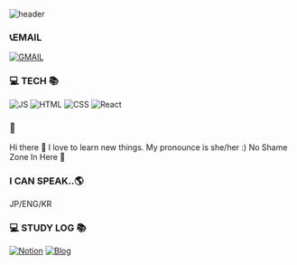 ![header](https://capsule-render.vercel.app/api?type=wave&color=auto&height=300&section=header&text=THIS%20ME!&fontSize=90) 

### 📞EMAIL 
[![GMAIL](https://img.shields.io/badge/GMAIL-EA4335?style=flat-square&logo=Gmail&logoColor=white)](mailto:jisoodidi86@gmail.com)

### 💻 TECH 📚

![JS](https://img.shields.io/badge/JavaScript-F7DF1E?style=flat-square&logo=JavaScript&logoColor=black)  ![HTML](https://img.shields.io/badge/HTML5-E34F26?style=flat-square&logo=HTML5&logoColor=black) ![CSS](https://img.shields.io/badge/CSS-1572B6?style=flat-square&logo=CSS3&logoColor=black) ![React](https://img.shields.io/badge/React-61DAFB?style=flat-square&logo=React&logoColor=black)

###  💬 
Hi there 💚
I love to learn new things.
My pronounce is she/her :) 
No Shame Zone In Here 🌱  

### I CAN SPEAK..🌎   
JP/ENG/KR


### 💻 STUDY LOG 📚

[![Notion](https://img.shields.io/badge/Notion-000000?style=flat-square&logo=Notion&logoColor=white)](https://hellojisoo.notion.site/84cfca016b7d45a09496818ce1024f84) [![Blog](https://img.shields.io/badge/Gatsby-663399?style=flat-square&logo=Gatsby&logoColor=white)](https://didiinthehouse.gatsbyjs.io/blog)
